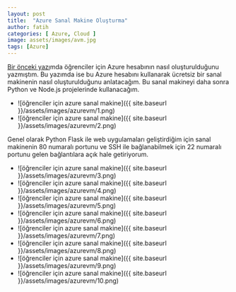 ```yaml
---
layout: post
title:  "Azure Sanal Makine Oluşturma"
author: fatih
categories: [ Azure, Cloud ]
image: assets/images/avm.jpg
tags: [Azure]
---
```


[Bir önceki yazı][onceki-1]mda öğrenciler için Azure hesabının nasıl oluşturulduğunu yazmıştım. Bu yazımda ise bu Azure hesabını kullanarak ücretsiz bir sanal makinenin nasıl oluşturulduğunu anlatacağım. Bu sanal makineyi daha sonra Python ve Node.js projelerinde kullanacağım.

* ![öğrenciler için azure sanal makine]({{ site.baseurl }}/assets/images/azurevm/1.png)
* ![öğrenciler için azure sanal makine]({{ site.baseurl }}/assets/images/azurevm/2.png)

Genel olarak Python Flask ile web uygulamaları geliştirdiğim için sanal makinenin 80 numaralı portunu ve SSH ile bağlanabilmek için 22 numaralı portunu gelen bağlantılara açık hale getiriyorum.

* ![öğrenciler için azure sanal makine]({{ site.baseurl }}/assets/images/azurevm/3.png)
* ![öğrenciler için azure sanal makine]({{ site.baseurl }}/assets/images/azurevm/4.png)
* ![öğrenciler için azure sanal makine]({{ site.baseurl }}/assets/images/azurevm/5.png)
* ![öğrenciler için azure sanal makine]({{ site.baseurl }}/assets/images/azurevm/6.png)
* ![öğrenciler için azure sanal makine]({{ site.baseurl }}/assets/images/azurevm/7.png)
* ![öğrenciler için azure sanal makine]({{ site.baseurl }}/assets/images/azurevm/8.png)
* ![öğrenciler için azure sanal makine]({{ site.baseurl }}/assets/images/azurevm/9.png)
* ![öğrenciler için azure sanal makine]({{ site.baseurl }}/assets/images/azurevm/10.png)

[onceki-1]: https://fatihzor.github.io/ogrenciler-icin-azure/